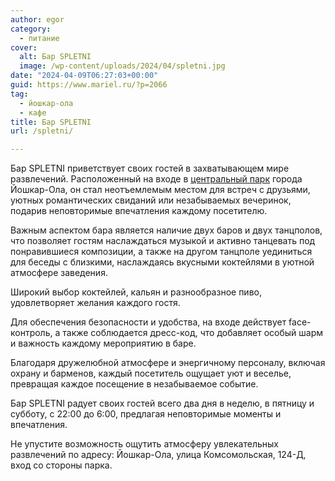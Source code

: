 ```yaml
---
author: egor
category:
  - питание
cover:
  alt: Бар SPLETNI
  image: /wp-content/uploads/2024/04/spletni.jpg
date: "2024-04-09T06:27:03+00:00"
guid: https://www.mariel.ru/?p=2066
tag:
  - йошкар-ола
  - кафе
title: Бар SPLETNI
url: /spletni/

---
```

Бар SPLETNI приветствует своих гостей в захватывающем мире развлечений. Расположенный на входе в [центральный парк](/arka/) города Йошкар-Ола, он стал неотъемлемым местом для встреч с друзьями, уютных романтических свиданий или незабываемых вечеринок, подарив неповторимые впечатления каждому посетителю.

Важным аспектом бара является наличие двух баров и двух танцполов, что позволяет гостям наслаждаться музыкой и активно танцевать под понравившиеся композиции, а также на другом танцполе уединиться для беседы с близкими, наслаждаясь вкусными коктейлями в уютной атмосфере заведения.

Широкий выбор коктейлей, кальян и разнообразное пиво, удовлетворяет желания каждого гостя.

Для обеспечения безопасности и удобства, на входе действует face-контроль, а также соблюдается дресс-код, что добавляет особый шарм и важность каждому мероприятию в баре.

Благодаря дружелюбной атмосфере и энергичному персоналу, включая охрану и барменов, каждый посетитель ощущает уют и веселье, превращая каждое посещение в незабываемое событие.

Бар SPLETNI радует своих гостей всего два дня в неделю, в пятницу и субботу, с 22:00 до 6:00, предлагая неповторимые моменты и впечатления.

Не упустите возможность ощутить атмосферу увлекательных развлечений по адресу: Йошкар-Ола, улица Комсомольская, 124-Д, вход со стороны парка.

